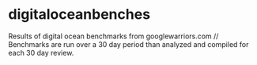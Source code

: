 digitaloceanbenches
===================

Results of digital ocean benchmarks from googlewarriors.com // Benchmarks are run over a 30 day period than analyzed and compiled for each 30 day review.
